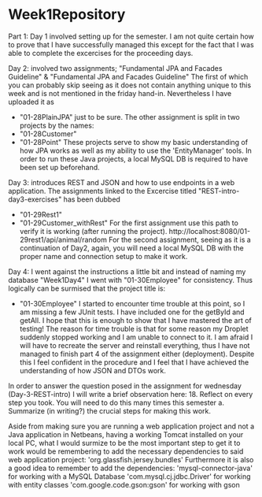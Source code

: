 # Week1Repository
 

Part 1:
Day 1 involved setting up for the semester. I am not quite certain how to prove that I have successfully managed this except for the fact
that I was able to complete the excercises for the proceeding days.

Day 2: involved two assignments; "Fundamental JPA and Facades Guideline" & "Fundamental JPA and Facades Guideline"
The first of which you can probably skip seeing as it does not contain anything unique to this week and is not mentioned in the friday hand-in.
Nevertheless I have uploaded it as
- "01-28PlainJPA" just to be sure.
The other assignment is split in two projects by the names:
- "01-28Customer"
- "01-28Point"
These projects serve to show my basic understanding of how JPA works as well as my ability to use the 'EntityManager' tools.
In order to run these Java projects, a local MySQL DB is required to have been set up beforehand.

Day 3: introduces REST and JSON and how to use endpoints in a web application. The assignments linked to the Excercise titled
"REST-intro-day3-exercises" has been dubbed
- "01-29Rest1"
- "01-29Customer_withRest"
For the first assignment use this path to verify it is working (after running the project).
http://localhost:8080/01-29rest1/api/animal/random
For the second assignment, seeing as it is a continuation of Day2, again, you will need a local MySQL DB with the proper name and connection
setup to make it work.

Day 4: I went against the instructions a little bit and instead of naming my database "Week1Day4" I went with "01-30Employee" for consistency.
Thus logically can be surmised that the project title is:
- "01-30Employee"
I started to encounter time trouble at this point, so I am missing a few JUnit tests. I have included one for the getById and getAll. I hope
that this is enough to show that I have mastered the art of testing!
The reason for time trouble is that for some reason my Droplet suddenly stopped working and I am unable to connect to it. I am afraid I will
have to recreate the server and reinstall everything, thus I have not managed to finish part 4 of the assignment either (deployment).
Despite this I feel confident in the procedure and I feel that I have achieved the understanding of how JSON and DTOs work.




In order to answer the question posed in the assignment for wednesday (Day-3-REST-intro) I will write a brief observation here:
18. Reflect on every step you took. You will need to do this many times this semester
	a. Summarize (in writing?) the crucial steps for making this work.

Aside from making sure you are running a web application project and not a Java application in Netbeans, having a working Tomcat installed on
your local PC, what I would surmize to be the most important step to get it to work would be remembering to add the necessary dependencies to
said web application project:
'org.glassfish.jersey.bundles'
Furthermore it is also a good idea to remember to add the dependencies:
'mysql-connector-java' for working with a MySQL Database
'com.mysql.cj.jdbc.Driver' for working with entity classes
'com.google.code.gson:gson' for working with gson
